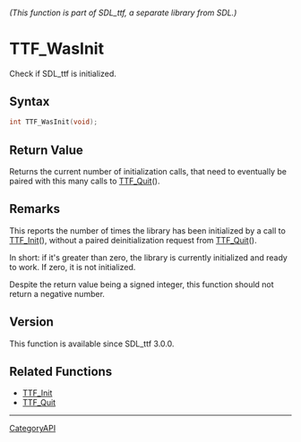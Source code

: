 ###### (This function is part of SDL_ttf, a separate library from SDL.)
# TTF_WasInit

Check if SDL_ttf is initialized.

## Syntax

```c
int TTF_WasInit(void);

```

## Return Value

Returns the current number of initialization calls, that need to eventually
be paired with this many calls to [TTF_Quit](TTF_Quit)().

## Remarks

This reports the number of times the library has been initialized by a call
to [TTF_Init](TTF_Init)(), without a paired deinitialization request from
[TTF_Quit](TTF_Quit)().

In short: if it's greater than zero, the library is currently initialized
and ready to work. If zero, it is not initialized.

Despite the return value being a signed integer, this function should not
return a negative number.

## Version

This function is available since SDL_ttf 3.0.0.

## Related Functions

* [TTF_Init](TTF_Init)
* [TTF_Quit](TTF_Quit)

----
[CategoryAPI](CategoryAPI)

